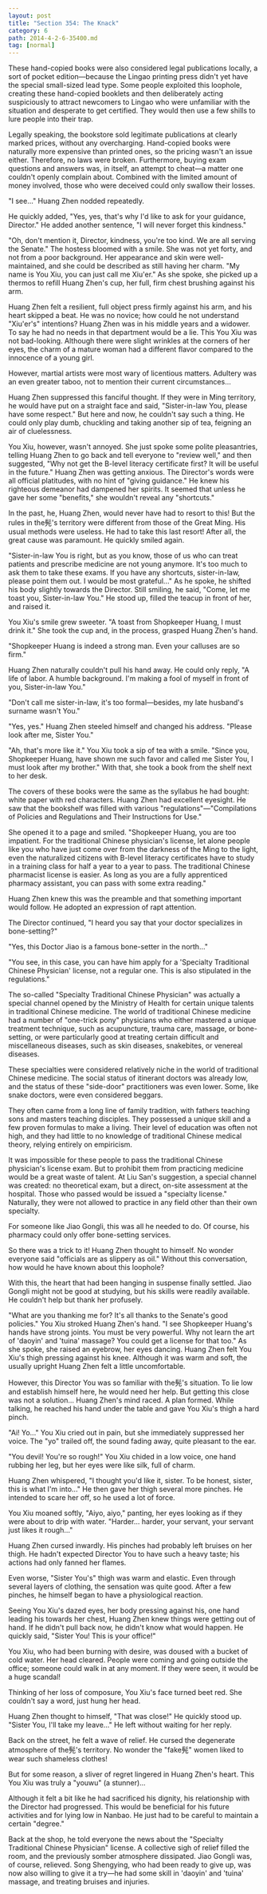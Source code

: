 ```yaml
---
layout: post
title: "Section 354: The Knack"
category: 6
path: 2014-4-2-6-35400.md
tag: [normal]
---
```


These hand-copied books were also considered legal publications locally, a sort of pocket edition—because the Lingao printing press didn't yet have the special small-sized lead type. Some people exploited this loophole, creating these hand-copied booklets and then deliberately acting suspiciously to attract newcomers to Lingao who were unfamiliar with the situation and desperate to get certified. They would then use a few shills to lure people into their trap.

Legally speaking, the bookstore sold legitimate publications at clearly marked prices, without any overcharging. Hand-copied books were naturally more expensive than printed ones, so the pricing wasn't an issue either. Therefore, no laws were broken. Furthermore, buying exam questions and answers was, in itself, an attempt to cheat—a matter one couldn't openly complain about. Combined with the limited amount of money involved, those who were deceived could only swallow their losses.

"I see..." Huang Zhen nodded repeatedly.

He quickly added, "Yes, yes, that's why I'd like to ask for your guidance, Director." He added another sentence, "I will never forget this kindness."

"Oh, don't mention it, Director, kindness, you're too kind. We are all serving the Senate." The hostess bloomed with a smile. She was not yet forty, and not from a poor background. Her appearance and skin were well-maintained, and she could be described as still having her charm. "My name is You Xiu, you can just call me Xiu'er." As she spoke, she picked up a thermos to refill Huang Zhen's cup, her full, firm chest brushing against his arm.

Huang Zhen felt a resilient, full object press firmly against his arm, and his heart skipped a beat. He was no novice; how could he not understand "Xiu'er's" intentions? Huang Zhen was in his middle years and a widower. To say he had no needs in that department would be a lie. This You Xiu was not bad-looking. Although there were slight wrinkles at the corners of her eyes, the charm of a mature woman had a different flavor compared to the innocence of a young girl.

However, martial artists were most wary of licentious matters. Adultery was an even greater taboo, not to mention their current circumstances...

Huang Zhen suppressed this fanciful thought. If they were in Ming territory, he would have put on a straight face and said, "Sister-in-law You, please have some respect." But here and now, he couldn't say such a thing. He could only play dumb, chuckling and taking another sip of tea, feigning an air of cluelessness.

You Xiu, however, wasn't annoyed. She just spoke some polite pleasantries, telling Huang Zhen to go back and tell everyone to "review well," and then suggested, "Why not get the B-level literacy certificate first? It will be useful in the future." Huang Zhen was getting anxious. The Director's words were all official platitudes, with no hint of "giving guidance." He knew his righteous demeanor had dampened her spirits. It seemed that unless he gave her some "benefits," she wouldn't reveal any "shortcuts."

In the past, he, Huang Zhen, would never have had to resort to this! But the rules in the髡's territory were different from those of the Great Ming. His usual methods were useless. He had to take this last resort! After all, the great cause was paramount. He quickly smiled again.

"Sister-in-law You is right, but as you know, those of us who can treat patients and prescribe medicine are not young anymore. It's too much to ask them to take these exams. If you have any shortcuts, sister-in-law, please point them out. I would be most grateful..." As he spoke, he shifted his body slightly towards the Director. Still smiling, he said, "Come, let me toast you, Sister-in-law You." He stood up, filled the teacup in front of her, and raised it.

You Xiu's smile grew sweeter. "A toast from Shopkeeper Huang, I must drink it." She took the cup and, in the process, grasped Huang Zhen's hand.

"Shopkeeper Huang is indeed a strong man. Even your calluses are so firm."

Huang Zhen naturally couldn't pull his hand away. He could only reply, "A life of labor. A humble background. I'm making a fool of myself in front of you, Sister-in-law You."

"Don't call me sister-in-law, it's too formal—besides, my late husband's surname wasn't You."

"Yes, yes." Huang Zhen steeled himself and changed his address. "Please look after me, Sister You."

"Ah, that's more like it." You Xiu took a sip of tea with a smile. "Since you, Shopkeeper Huang, have shown me such favor and called me Sister You, I must look after my brother." With that, she took a book from the shelf next to her desk.

The covers of these books were the same as the syllabus he had bought: white paper with red characters. Huang Zhen had excellent eyesight. He saw that the bookshelf was filled with various "regulations"—"Compilations of Policies and Regulations and Their Instructions for Use."

She opened it to a page and smiled. "Shopkeeper Huang, you are too impatient. For the traditional Chinese physician's license, let alone people like you who have just come over from the darkness of the Ming to the light, even the naturalized citizens with B-level literacy certificates have to study in a training class for half a year to a year to pass. The traditional Chinese pharmacist license is easier. As long as you are a fully apprenticed pharmacy assistant, you can pass with some extra reading."

Huang Zhen knew this was the preamble and that something important would follow. He adopted an expression of rapt attention.

The Director continued, "I heard you say that your doctor specializes in bone-setting?"

"Yes, this Doctor Jiao is a famous bone-setter in the north..."

"You see, in this case, you can have him apply for a 'Specialty Traditional Chinese Physician' license, not a regular one. This is also stipulated in the regulations."

The so-called "Specialty Traditional Chinese Physician" was actually a special channel opened by the Ministry of Health for certain unique talents in traditional Chinese medicine. The world of traditional Chinese medicine had a number of "one-trick pony" physicians who either mastered a unique treatment technique, such as acupuncture, trauma care, massage, or bone-setting, or were particularly good at treating certain difficult and miscellaneous diseases, such as skin diseases, snakebites, or venereal diseases.

These specialties were considered relatively niche in the world of traditional Chinese medicine. The social status of itinerant doctors was already low, and the status of these "side-door" practitioners was even lower. Some, like snake doctors, were even considered beggars.

They often came from a long line of family tradition, with fathers teaching sons and masters teaching disciples. They possessed a unique skill and a few proven formulas to make a living. Their level of education was often not high, and they had little to no knowledge of traditional Chinese medical theory, relying entirely on empiricism.

It was impossible for these people to pass the traditional Chinese physician's license exam. But to prohibit them from practicing medicine would be a great waste of talent. At Liu San's suggestion, a special channel was created: no theoretical exam, but a direct, on-site assessment at the hospital. Those who passed would be issued a "specialty license." Naturally, they were not allowed to practice in any field other than their own specialty.

For someone like Jiao Gongli, this was all he needed to do. Of course, his pharmacy could only offer bone-setting services.

So there was a trick to it! Huang Zhen thought to himself. No wonder everyone said "officials are as slippery as oil." Without this conversation, how would he have known about this loophole?

With this, the heart that had been hanging in suspense finally settled. Jiao Gongli might not be good at studying, but his skills were readily available. He couldn't help but thank her profusely.

"What are you thanking me for? It's all thanks to the Senate's good policies." You Xiu stroked Huang Zhen's hand. "I see Shopkeeper Huang's hands have strong joints. You must be very powerful. Why not learn the art of 'daoyin' and 'tuina' massage? You could get a license for that too." As she spoke, she raised an eyebrow, her eyes dancing. Huang Zhen felt You Xiu's thigh pressing against his knee. Although it was warm and soft, the usually upright Huang Zhen felt a little uncomfortable.

However, this Director You was so familiar with the髡's situation. To lie low and establish himself here, he would need her help. But getting this close was not a solution... Huang Zhen's mind raced. A plan formed. While talking, he reached his hand under the table and gave You Xiu's thigh a hard pinch.

"Ai! Yo..." You Xiu cried out in pain, but she immediately suppressed her voice. The "yo" trailed off, the sound fading away, quite pleasant to the ear.

"You devil! You're so rough!" You Xiu chided in a low voice, one hand rubbing her leg, but her eyes were like silk, full of charm.

Huang Zhen whispered, "I thought you'd like it, sister. To be honest, sister, this is what I'm into..." He then gave her thigh several more pinches. He intended to scare her off, so he used a lot of force.

You Xiu moaned softly, "Aiyo, aiyo," panting, her eyes looking as if they were about to drip with water. "Harder... harder, your servant, your servant just likes it rough..."

Huang Zhen cursed inwardly. His pinches had probably left bruises on her thigh. He hadn't expected Director You to have such a heavy taste; his actions had only fanned her flames.

Even worse, "Sister You's" thigh was warm and elastic. Even through several layers of clothing, the sensation was quite good. After a few pinches, he himself began to have a physiological reaction.

Seeing You Xiu's dazed eyes, her body pressing against his, one hand leading his towards her chest, Huang Zhen knew things were getting out of hand. If he didn't pull back now, he didn't know what would happen. He quickly said, "Sister You! This is your office!"

You Xiu, who had been burning with desire, was doused with a bucket of cold water. Her head cleared. People were coming and going outside the office; someone could walk in at any moment. If they were seen, it would be a huge scandal!

Thinking of her loss of composure, You Xiu's face turned beet red. She couldn't say a word, just hung her head.

Huang Zhen thought to himself, "That was close!" He quickly stood up. "Sister You, I'll take my leave..." He left without waiting for her reply.

Back on the street, he felt a wave of relief. He cursed the degenerate atmosphere of the髡's territory. No wonder the "fake髡" women liked to wear such shameless clothes!

But for some reason, a sliver of regret lingered in Huang Zhen's heart. This You Xiu was truly a "youwu" (a stunner)...

Although it felt a bit like he had sacrificed his dignity, his relationship with the Director had progressed. This would be beneficial for his future activities and for lying low in Nanbao. He just had to be careful to maintain a certain "degree."

Back at the shop, he told everyone the news about the "Specialty Traditional Chinese Physician" license. A collective sigh of relief filled the room, and the previously somber atmosphere dissipated. Jiao Gongli was, of course, relieved. Song Shengying, who had been ready to give up, was now also willing to give it a try—he had some skill in 'daoyin' and 'tuina' massage, and treating bruises and injuries.